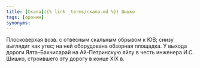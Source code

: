 ```yaml
---
title: [Скала]({% link _terms/скала.md %}) Шишко
tags: [ороним]
synonyms:
---
```


Плосковерхая возв. с отвесным скальным обрывом к ЮВ; снизу выглядит как утес; на
ней оборудована обзорная площадка. У выхода дороги Ялта–Бахчисарай на
Ай-Петринскую яйлу в честь инженера И.С. Шишко, строившего эту дорогу в конце
ХIХ в.
